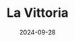 ---
title: La Vittoria
address: 173 rue du Temple, 75003 Paris
date: 2024-09-28
ratings:
- 4
foodtags:
- pizza
- italien
countrycodes:
- ITA
cover: P1005860
---